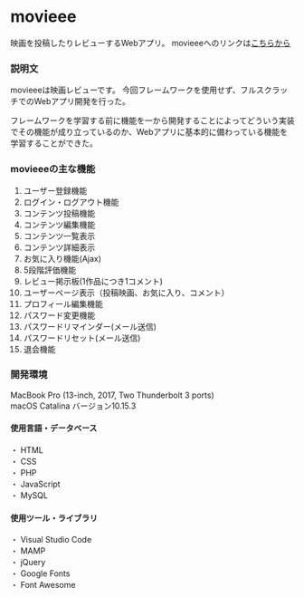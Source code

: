 # movieee

映画を投稿したりレビューするWebアプリ。
movieeeへのリンクは[こちらから](https://movieeeee.herokuapp.com/)

### 説明文

movieeeは映画レビューです。
今回フレームワークを使用せず、フルスクラッチでのWebアプリ開発を行った。

フレームワークを学習する前に機能を一から開発することによってどういう実装でその機能が成り立っているのか、Webアプリに基本的に備わっている機能を学習することができた。

### movieeeの主な機能

1.  ユーザー登録機能
2.  ログイン・ログアウト機能
3.  コンテンツ投稿機能
4.  コンテンツ編集機能
5.  コンテンツ一覧表示
6.  コンテンツ詳細表示
7.  お気に入り機能(Ajax)
8.  5段階評価機能
9.  レビュー掲示板(1作品につき1コメント)
10. ユーザーページ表示（投稿映画、お気に入り、コメント）
11. プロフィール編集機能
12. パスワード変更機能
13. パスワードリマインダー(メール送信)
14. パスワードリセット(メール送信)
15. 退会機能

### 開発環境
MacBook Pro (13-inch, 2017, Two Thunderbolt 3 ports)  
macOS Catalina  バージョン10.15.3

#### 使用言語・データベース

・  HTML  
・  CSS  
・  PHP  
・  JavaScript  
・  MySQL  

#### 使用ツール・ライブラリ

・  Visual Studio Code  
・  MAMP  
・  jQuery  
・  Google Fonts  
・  Font Awesome  
